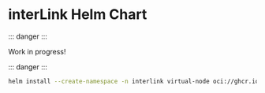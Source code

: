 # interLink Helm Chart

::: danger :::

Work in progress!

::: danger :::

```bash
helm install --create-namespace -n interlink virtual-node oci://ghcr.io/intertwin-eu/interlink-helm-chart/interlink --values values.yaml
```
